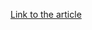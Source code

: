 [Link to the article](https://thedfirreport.com/2025/03/31/fake-zoom-ends-in-blacksuit-ransomware/)
